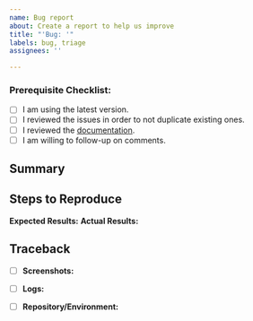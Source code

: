 ```yaml
---
name: Bug report
about: Create a report to help us improve
title: "'Bug: '"
labels: bug, triage
assignees: ''

---
```


### Prerequisite Checklist:
- [ ] I am using the latest version.
- [ ] I reviewed the issues in order to not duplicate existing ones.
- [ ] I reviewed the [documentation](https://pages.github.boozallencsn.com/uip/uip-studio-technical-docs/).
- [ ] I am willing to follow-up on comments.

## Summary
<!-- A clear and concise description of what the bug is. -->

## Steps to Reproduce
<!-- List the full steps to reproduce the behavior. Example:
1. Go to '...'
2. Click on '....'
3. Scroll down to '....' -->

**Expected Results:** <!-- A clear and concise description of what you expected to happen. -->
**Actual Results:** <!-- What really happened. -->

## Traceback
- [ ] **Screenshots:**
<!-- If applicable, add screenshots to help explain your problem. -->
- [ ] **Logs:**
<!-- If applicable, add the logs of the application when the issue occurred.
```
00:00:00 - Logs example
```
 -->
- [ ] **Repository/Environment:**
<!-- If possible and public, show us the repository or environment where the issue is occurring.
 -->

